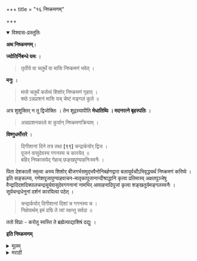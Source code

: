 +++
title = "१६ निष्क्रमणम्"

+++


<details open><summary>विश्वास-प्रस्तुतिः</summary>

**अथ निष्क्रमणम्**।

**ज्योतिर्निबन्धे यमः** ।

> तृतीये वा चतुर्थे वा मासि निष्क्रमणं भवेत् । 

**मनुः** ।

> मासे चतुर्थे कर्तव्यं शिशोर् निष्क्रमणं गृहात् ।  
षष्ठे ऽन्नप्राशनं मासि यच् चेष्टं मङ्गलं कुले ॥

अत्र शुशूक्तिर् न तु द्विजोक्तिः । तेन शूद्रस्यापीति **मेधातिथिः । मदनरत्ने बृहस्पतिः** ।

> अन्नप्राशनकाले वा कुर्यान् निष्क्रमणक्रियाम् ।

**विष्णुधर्मोत्तरे** ।

> दिगीशानां दिने तत्र तथा **[९९]** चन्द्रार्कयोर् द्विज ।  
पूजनं वासुदेवस्य गगनस्य च कारयेत् ॥  
बहिर् निष्कासयेद् गेहाच् छङ्खपुण्याहनिःस्वनैः ।

पिता देशकालौ स्मृत्वा अस्य शिशोर् बीजगर्भसमुद्भवैनोनिबर्हणद्वारा बलायुर्वर्चोऽभिवृद्ध्यर्थं निष्क्रमणं करिष्ये । इति सङ्कल्प्य, गणेशपूजापुण्याहवाचन-मातृकापूजानान्दीश्राद्धानि कृत्वा प्रतिमास्व् अक्षतपुञ्जेषु वैन्द्रादिदशदिक्पालचन्द्रसूर्यवासुदेवगगनानां नामभिर् आवाहनादिपूजां कृत्वा शङ्खतूर्यमङ्गलस्वनैः । सूर्यचन्द्रधेनूनां दर्शनं कारयित्वा पठेत् । 

> चन्द्रार्कयोर् दिगीशानां दिशां च गगनस्य च ।  
निक्षेपार्थम् इमं दद्मि ते त्वां रक्षन्तु सर्वदा ॥

ततो विप्राः - करोतु स्वस्ति ते ब्रह्मेत्याद्याशिषं दद्युः । 

**इति निष्क्रमणम्**
</details>

<details><summary>मूलम्</summary>

**अथ निष्क्रमणम्**।

**ज्योतिर्निबन्धे यमः** ।

> तृतीये वा चतुर्थे वा मासि निष्क्रमणं भवेत् । 

**मनुः** ।

> मासे चतुर्थे कर्तव्यं शिशोर् निष्क्रमणं गृहात् ।  
षष्ठे ऽन्नप्राशनं मासि यच् चेष्टं मङ्गलं कुले ॥

अत्र शुशूक्तिर् न तु द्विजोक्तिः । तेन शूद्रस्यापीति **मेधातिथिः । मदनरत्ने बृहस्पतिः** ।

> अन्नप्राशनकाले वा कुर्यान् निष्क्रमणक्रियाम् ।

**विष्णुधर्मोत्तरे** ।

> दिगीशानां दिने तत्र तथा **[९९]** चन्द्रार्कयोर् द्विज ।  
पूजनं वासुदेवस्य गगनस्य च कारयेत् ॥  
बहिर् निष्कासयेद् गेहाच् छङ्खपुण्याहनिःस्वनैः ।

पिता देशकालौ स्मृत्वा अस्य शिशोर् बीजगर्भसमुद्भवैनोनिबर्हणद्वारा बलायुर्वर्चोऽभिवृद्ध्यर्थं निष्क्रमणं करिष्ये । इति सङ्कल्प्य, गणेशपूजापुण्याहवाचन-मातृकापूजानान्दीश्राद्धानि कृत्वा प्रतिमास्व् अक्षतपुञ्जेषु वैन्द्रादिदशदिक्पालचन्द्रसूर्यवासुदेवगगनानां नामभिर् आवाहनादिपूजां कृत्वा शङ्खतूर्यमङ्गलस्वनैः । सूर्यचन्द्रधेनूनां दर्शनं कारयित्वा पठेत् । 

> चन्द्रार्कयोर् दिगीशानां दिशां च गगनस्य च ।  
निक्षेपार्थम् इमं दद्मि ते त्वां रक्षन्तु सर्वदा ॥

ततो विप्राः - करोतु स्वस्ति ते ब्रह्मेत्याद्याशिषं दद्युः । 

**इति निष्क्रमणम्**

</details>

<details><summary>मराठी</summary>

यानन्तर निष्क्रमणविधि साङ्गतो. याविषयी ज्योतिर्निबन्धाम्त यम ह्मणतो-"तिसऱ्या अथवा चवथ्या महिन्याम्त नि प्क्रमण करावे." मनु ह्मणतो-"चवथ्या महिन्याम्त मुलाला गृहापासून बाहेर आणावेम्, व महाव्या महिन्याम्त त्याच्याकडून अन्नप्राशन करवावेम्. आणि जे आपल्या कुलास इष्ट अमेल तें मङ्गल करावे." या वाक्याम्त शिशोः (मुलाचें) असे हटले आहे. "द्विज शब्द नाही ह्मणून शिशुशब्द साधारणतः चारही वर्णास लागू आहे ह्मणून हा संस्कार शूद्रालाही विहित आहे," असे मेधातिथि ह्मणतो. मदनरत्नाम्त बृहस्पति ह्मणतो की-"वर सां गितल्याप्रमाणे अथवा अन्नप्राशनकाली निष्क्रमणकर्म करावे." विष्णुधर्मोत्तरान्त,- “सो मवारी व रविवारी अष्टौदिक्पालाञ्चेम्, वासुदेवाचेम्, व आकाशाचे पूजन करवून शङ्ख व इतर वार्ये, व पुण्याह शब्द याञ्चा गजर करून मुलाला ग्रहापासून बाहेर आणावें." असे साङ्गितले आहे. बापाने देशकाल याञ्चे स्मरण करून - 

> अस्य शिशोर्बीजगर्भसमुद्भवैनोनिबर्हणद्वारा बलायुर्वर्चोभिवृद्ध्यर्थं निष्क्रमणं करिष्ये ॥ तदङ्गतया गणेशपूजापुण्याहवाचन-मातृकापूजा-नान्दीश्राद्धादि करिष्ये ॥ 

असा सङ्कल्प करून गणप तिपूजनादि करून प्रतिमांवर अथवा अक्षतपुञ्जांवर इन्द्रादि ( इन्द्र, अग्नि, यम, निति, वरुण, वायु, सोम, ईश्वर, ब्रह्मा, अनम्त ) हे दहा दिक्पाल, चन्द्र, सूर्य, वासुदेव, व गगन याञ्ची नाममन्त्रान्नी आवाहनादि सोळा उपचारान्नी पूजा करून शङ्ख, वाजन्त्रे व मङ्गलशब्द यान्नी युक्त अमें सूर्य, चन्द्र, व गायी याञ्चे दर्शन करवून पुढील मन्त्र ह्मणावे - 

> चन्द्रार्कयोर्दिगीशानां दिशा च गगनस्य च ॥  
निक्षेपार्थमिमं दद्मि ते त्वां रक्षन्तु सर्वदा ॥ १ ॥  
अप्रमत्तं प्रमत्तं वा दिवारात्रमथापि वा ॥  
रक्षन्तु सततं सर्वे देवाः शक्रपुरोगमाः ॥ २ ॥ 

हे मन्त्र पटल्यावर ब्राह्मणान्नीम् - "करोतु स्वस्ति ते ब्रह्मा" इत्यादि मन्त्र मणून आशीर्वाद द्यावा.

इति श्रीशूद्रकमलाकरे निष्क्रमणप्रयोगः ॥ 

</details>